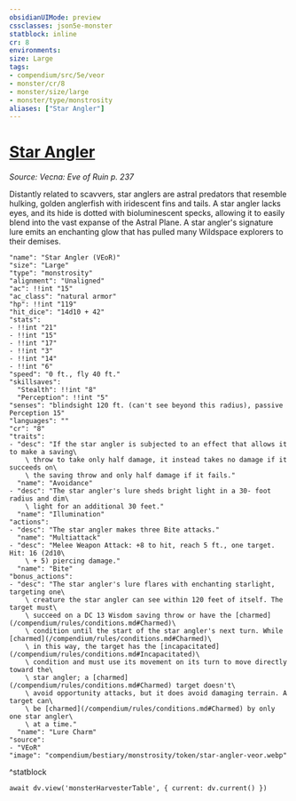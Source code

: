 ```yaml
---
obsidianUIMode: preview
cssclasses: json5e-monster
statblock: inline
cr: 8
environments: 
size: Large
tags:
- compendium/src/5e/veor
- monster/cr/8
- monster/size/large
- monster/type/monstrosity
aliases: ["Star Angler"]
---
```

# [Star Angler](compendium\bestiary\monstrosity/star-angler-veor.md)
*Source: Vecna: Eve of Ruin p. 237*

Distantly related to scavvers, star anglers are astral predators that resemble hulking, golden anglerfish with iridescent fins and tails. A star angler lacks eyes, and its hide is dotted with bioluminescent specks, allowing it to easily blend into the vast expanse of the Astral Plane. A star angler's signature lure emits an enchanting glow that has pulled many Wildspace explorers to their demises.

```statblock
"name": "Star Angler (VEoR)"
"size": "Large"
"type": "monstrosity"
"alignment": "Unaligned"
"ac": !!int "15"
"ac_class": "natural armor"
"hp": !!int "119"
"hit_dice": "14d10 + 42"
"stats":
- !!int "21"
- !!int "15"
- !!int "17"
- !!int "3"
- !!int "14"
- !!int "6"
"speed": "0 ft., fly 40 ft."
"skillsaves":
  "Stealth": !!int "8"
  "Perception": !!int "5"
"senses": "blindsight 120 ft. (can't see beyond this radius), passive Perception 15"
"languages": ""
"cr": "8"
"traits":
- "desc": "If the star angler is subjected to an effect that allows it to make a saving\
    \ throw to take only half damage, it instead takes no damage if it succeeds on\
    \ the saving throw and only half damage if it fails."
  "name": "Avoidance"
- "desc": "The star angler's lure sheds bright light in a 30- foot radius and dim\
    \ light for an additional 30 feet."
  "name": "Illumination"
"actions":
- "desc": "The star angler makes three Bite attacks."
  "name": "Multiattack"
- "desc": "Melee Weapon Attack: +8 to hit, reach 5 ft., one target. Hit: 16 (2d10\
    \ + 5) piercing damage."
  "name": "Bite"
"bonus_actions":
- "desc": "The star angler's lure flares with enchanting starlight, targeting one\
    \ creature the star angler can see within 120 feet of itself. The target must\
    \ succeed on a DC 13 Wisdom saving throw or have the [charmed](/compendium/rules/conditions.md#Charmed)\
    \ condition until the start of the star angler's next turn. While [charmed](/compendium/rules/conditions.md#Charmed)\
    \ in this way, the target has the [incapacitated](/compendium/rules/conditions.md#Incapacitated)\
    \ condition and must use its movement on its turn to move directly toward the\
    \ star angler; a [charmed](/compendium/rules/conditions.md#Charmed) target doesn't\
    \ avoid opportunity attacks, but it does avoid damaging terrain. A target can\
    \ be [charmed](/compendium/rules/conditions.md#Charmed) by only one star angler\
    \ at a time."
  "name": "Lure Charm"
"source":
- "VEoR"
"image": "compendium/bestiary/monstrosity/token/star-angler-veor.webp"
```
^statblock

```dataviewjs
await dv.view('monsterHarvesterTable', { current: dv.current() })
```
